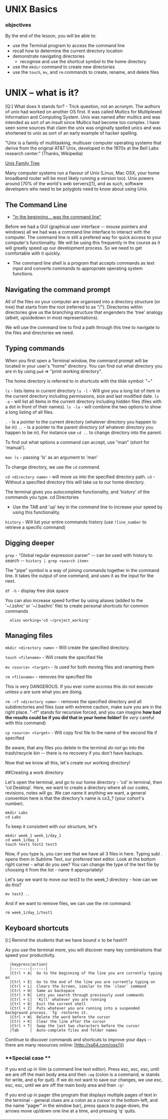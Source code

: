 # UNIX Basics
### objectives

By the end of the lesson, you will be able to:

* use the Terminal program to access the command line
* recall how to determine the current directory location
* demonstrate navigating directories
  - recognise and use the shortcut symbol to the home directory
* use the `mkdir` command to create new directories
* use the `touch`, `mv`, and `rm` commands to create, rename, and delete files



# UNIX – what is it?

[Q:] What does it stands for? - Trick question, not an acronym. The authors of unix had worked on another OS first. It was called Multics for Multiplexed Information and Computing System. Unix was named after multics and was intended as sort of an insult since Multics had become too complex. I have seen some sources that claim the unix was originally spelled unics and was shortened to unix as sort of an early example of hacker spelling.

"Unix is a family of multitasking, multiuser computer operating systems that derive from the original AT&T Unix, developed in the 1970s at the Bell Labs research center." (Thanks, Wikipedia)

[Unix Family Tree](http://www.computerworld.com/article/2524660/operating-systems/the-unix-family-tree.html)

Many computer systems run a flavour of Unix (Linux, Mac OSX, your home broadband router will be most likely running a version too). Unix powers around [70% of the world's web servers][1], and as such, software developers who need to be polyglots need to know about using Unix.


## The Command Line

- ["in the beginning... was the command line"](http://en.wikipedia.org/wiki/In_the_Beginning..._Was_the_Command_Line)

Before we had a GUI (graphical user interface -- mouse pointers and windows) all we had was a command line interface to interact with the computer. The command line is still a prefered way for quick access to your computer's functionality. We will be using this frequently in the course as it will greatly speed up our development process. So we need to get comfortable with it quickly.

- The command line shell is a program that accepts commands as text input and converts commands to appropriate operating system functions.


## Navigating the command prompt

All of the files on your computer are organised into a directory structure (or tree) that starts from the root (referred to as "/"). Directories within directories give us the branching structure that engenders the 'tree' analogy (albeit, upsidedown in most representations).

We will use the command line to find a path through this tree to navigate to the files and directories we need.


## Typing commands

When you first open a Terminal window, the command prompt will be located in your user's "home" directory. You can find out what directory you are in by using `pwd` => "print working directory".

The home directory is referred to in shortcuts with the tilde symbol: "~"

`ls` - lists items in current directory
`ls -l` - Will give you a long list of item in the current directory including permissions, size and last modified date.
`ls -a` - will list all items in the current directory including hidden files (files with a dot in front of their names).
`ls -la` - will combine the two options to show a long listing of all files.

`.` - Is a pointer to the current directory (whatever directory you happen to be in)
`..` - Is a pointer to the parent directory (of whatever directory you happen to be in). For instance use `cd ..` to change directory into the parent.

To find out what options a command can accept, use "man" (short for 'manual').

`man ls` - passing 'ls' as an argument to 'man' 

To change directory, we use the `cd` command.

`cd <directory name>` - will move us into the specified directory path.
`cd` - Without a specified directory this will take us to our home directory.

The terminal gives you autocomplete functionality, and 'history' of the commands you type.
cd Directories
  - Use the TAB and 'up' key in the command line to increase your speed by using this functionality.

`history` - Will list your entire commands history (use `!line_number` to retrieve a specific command)


## Digging deeper

`grep` - "Global regular expression parser" -- can be used with history to search -- `history | grep <search item>`

The "pipe" symbol is a way of joining commands together in the command line. It takes the output of one command, and uses it as the input for the next.

`df -h` - display free disk space

You can also increase speed further by using aliases (added to the '~/.zshrc' or '~/.bashrc' file) to create personal shortcuts for common commands

```
  alias working='cd ~/project_working'
```


## Managing files

`mkdir <directory name>` - Will create the specified directory.

`touch <filename>` - Will create the specified file

`mv <source> <target>` - Is used for both moving files and renaming them

`rm <filename>` - removes the specified file

This is very DANGEROUS. If you ever come accross this do not execute unless u are sure what you are doing. 

`rm -rf <directory name>` - removes the specified directory and all subdirectories and files (use with extreme caution, make sure you are in the right place. "-rf" stands for recursive forced, and you can imagine **how bad the results could be if you did that in your home folder!** Be _very_ careful with this command)

`cp <source> <target>` - Will copy first file to the name of the second file if specified

Be aware, that any files you delete in the terminal *do not* go into the trash/recycle bin -- there is no recovery if you don't have backups.

Now that we know all this, let's create our working directory!

##Creating a work directory

Let's open the terminal, and go to our home directory - 'cd' in terminal, then 'cd Desktop'. Here, we want to create a directory where all our codes, revisions, notes will go. We can name it anything we want, a general convention here is that the directory's name is cx3_? (your cohort's number). 

```
mkdir Labs
cd Labs
```
To keep it consistent with our structure, let's 

```
mkdir week_1 week_1/day_1
cd week_1/day_1
touch test1 test2 test3
```

Now, if you type ls, you can see that we have all 3 files in here. Typing subl . opens them in Sublime Text, our preferred text editor.
Look at the bottom right corner - what do you see?
You can change the type of the text file by choosing it from the list - name it appropriately!

Let's say we want to move our test3 to the week_1 directory - how can we do this?

```
mv test3 ..
```

And if we want to remove files, we can use the rm command:

```
rm week_1/day_1/test1
```



## Keyboard shortcuts

[i:] Remind the students that we have bound ± to be hash!!!

As you use the terminal more, you will discover many key combinations that speed your productivity.

```
  |keypress|action|
  |--------|------|
  |Ctrl + A|  Go to the beginning of the line you are currently typing on
  |Ctrl + E|  Go to the end of the line you are currently typing on
  |Ctrl + L|  Clears the Screen, similar to the `clear` command
  |Ctrl + H|  Same as backspace
  |Ctrl + R|  Lets you search through previously used commands
  |Ctrl + C|  'Kill' whatever you are running
  |Ctrl + D|  Exit the current shell
  |Ctrl + Z|  Puts whatever you are running into a suspended background process. `fg` restores it.
  |Ctrl + W|  Delete the word before the cursor
  |Ctrl + K|  Clear the line after the cursor
  |Ctrl + T|  Swap the last two characters before the cursor
  |Tab     |  Auto-complete files and folder names
```

Continue to discover commands and shortcuts to improve your days -- there are many resources online: [http://ss64.com/osx/]()


### **Special case **  

If you end up in Vim (a command line text editor). Press esc, esc, esc, until we are off the main body area and then `:wq` (colon is a command, w stands for write, and q for quit). If we do not want to save our changes, we use esc, esc, esc, until we are off the main body area and then `:q!`

If you end up in pager (the program that displays multiple pages of text in the terminal - general clues are a colon as a cursor in the bottom-left, and the name "pager" in the window bar), press space to page-down, the arrows move up/down one line at a time, and pressing 'q' quits.

